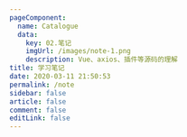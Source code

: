 ```yaml
---
pageComponent:
  name: Catalogue
  data:
    key: 02.笔记
    imgUrl: /images/note-1.png
    description: Vue、axios、插件等源码的理解
title: 学习笔记
date: 2020-03-11 21:50:53
permalink: /note
sidebar: false
article: false
comment: false
editLink: false
---
```

